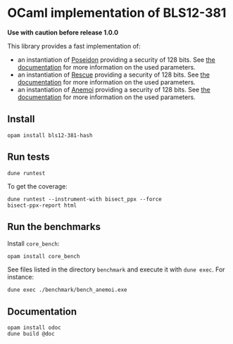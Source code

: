 # OCaml implementation of BLS12-381

**Use with caution before release 1.0.0**

This library provides a fast implementation of:
- an instantiation of
  [Poseidon](https://eprint.iacr.org/2019/458.pdf) providing a security of
  128 bits. See [the
  documentation](https://dannywillems.gitlab.io/ocaml-bls12-381-hash/bls12-381-hash/Bls12_381_hash/Poseidon128/index.html)
  for more information on the used parameters.
- an instantiation of
  [Rescue](https://eprint.iacr.org/2019/426.pdf) providing a security of
  128 bits. See [the
  documentation](https://dannywillems.gitlab.io/ocaml-bls12-381-hash/bls12-381-hash/Bls12_381_hash/Rescue/index.html)
  for more information on the used parameters.
- an instantiation of [Anemoi](https://eprint.iacr.org/2022/840) providing a
  security of 128 bits. See [the
  documentation](https://dannywillems.gitlab.io/ocaml-bls12-381-hash/bls12-381-hash/Bls12_381_hash/Anemoi/index.html)
  for more information on the used parameters.

## Install


```shell
opam install bls12-381-hash
```

## Run tests

```
dune runtest
```

To get the coverage:
```
dune runtest --instrument-with bisect_ppx --force
bisect-ppx-report html
```

## Run the benchmarks

Install `core_bench`:

```
opam install core_bench
```

See files listed in the directory `benchmark` and execute it with `dune exec`. For instance:
```
dune exec ./benchmark/bench_anemoi.exe
```

## Documentation

```
opam install odoc
dune build @doc
```
